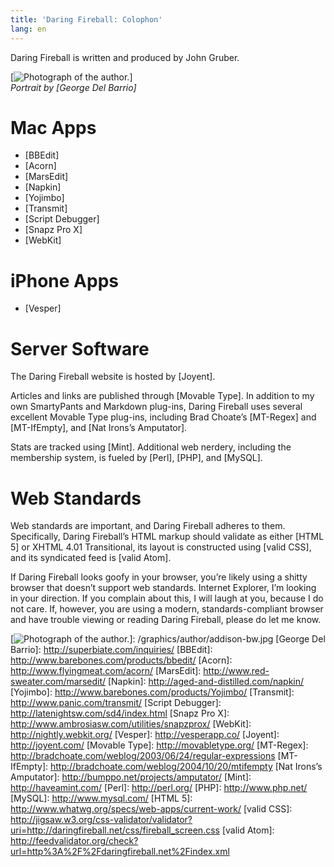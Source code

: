 ```yaml
---
title: 'Daring Fireball: Colophon'
lang: en
---
```


Daring Fireball is written and produced by John Gruber.

[![Photograph of the author.]]  
*Portrait by [George Del Barrio]*

Mac Apps
========

-   [BBEdit]
-   [Acorn]
-   [MarsEdit]
-   [Napkin]
-   [Yojimbo]
-   [Transmit]
-   [Script Debugger]
-   [Snapz Pro X]
-   [WebKit]

iPhone Apps
===========

-   [Vesper]

Server Software
===============

The Daring Fireball website is hosted by [Joyent].

Articles and links are published through [Movable Type]. In addition to my own SmartyPants and Markdown plug-ins, Daring Fireball uses several excellent Movable Type plug-ins, including Brad Choate’s [MT-Regex] and [MT-IfEmpty], and [Nat Irons’s Amputator].

Stats are tracked using [Mint]. Additional web nerdery, including the membership system, is fueled by [Perl], [PHP], and [MySQL].

Web Standards
=============

Web standards are important, and Daring Fireball adheres to them. Specifically, Daring Fireball’s HTML markup should validate as either [HTML 5] or XHTML 4.01 Transitional, its layout is constructed using [valid CSS], and its syndicated feed is [valid Atom].

If Daring Fireball looks goofy in your browser, you’re likely using a shitty browser that doesn’t support web standards. Internet Explorer, I’m looking in your direction. If you complain about this, I will laugh at you, because I do not care. If, however, you are using a modern, standards-compliant browser and have trouble viewing or reading Daring Fireball, please do let me know.

  [Photograph of the author.]: /graphics/author/addison-bw-425.jpg
  [![Photograph of the author.]]: /graphics/author/addison-bw.jpg
  [George Del Barrio]: http://superbiate.com/inquiries/
  [BBEdit]: http://www.barebones.com/products/bbedit/
  [Acorn]: http://www.flyingmeat.com/acorn/
  [MarsEdit]: http://www.red-sweater.com/marsedit/
  [Napkin]: http://aged-and-distilled.com/napkin/
  [Yojimbo]: http://www.barebones.com/products/Yojimbo/
  [Transmit]: http://www.panic.com/transmit/
  [Script Debugger]: http://latenightsw.com/sd4/index.html
  [Snapz Pro X]: http://www.ambrosiasw.com/utilities/snapzprox/
  [WebKit]: http://nightly.webkit.org/
  [Vesper]: http://vesperapp.co/
  [Joyent]: http://joyent.com/
  [Movable Type]: http://movabletype.org/
  [MT-Regex]: http://bradchoate.com/weblog/2003/06/24/regular-expressions
  [MT-IfEmpty]: http://bradchoate.com/weblog/2004/10/20/mtifempty
  [Nat Irons’s Amputator]: http://bumppo.net/projects/amputator/
  [Mint]: http://haveamint.com/
  [Perl]: http://perl.org/
  [PHP]: http://www.php.net/
  [MySQL]: http://www.mysql.com/
  [HTML 5]: http://www.whatwg.org/specs/web-apps/current-work/
  [valid CSS]: http://jigsaw.w3.org/css-validator/validator?uri=http://daringfireball.net/css/fireball_screen.css
  [valid Atom]: http://feedvalidator.org/check?url=http%3A%2F%2Fdaringfireball.net%2Findex.xml
